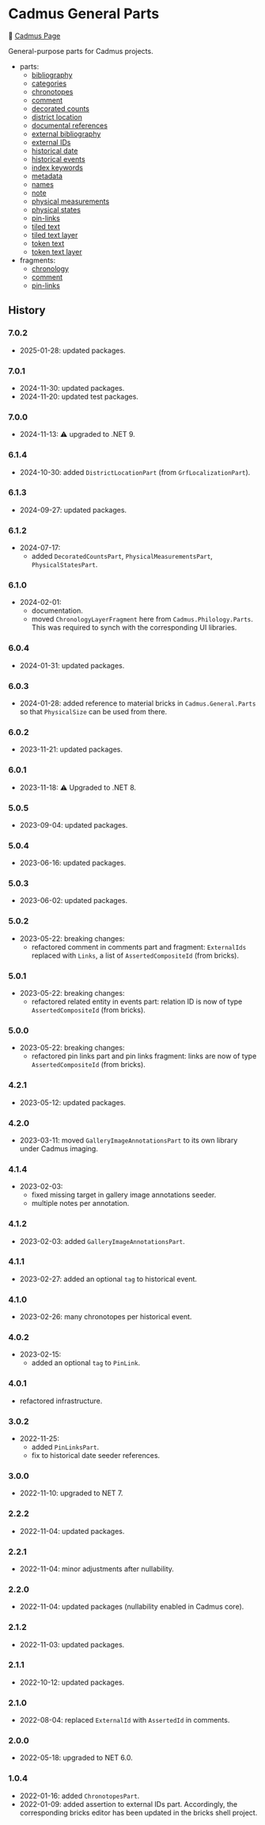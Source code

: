 # Cadmus General Parts

👀 [Cadmus Page](https://myrmex.github.io/overview/cadmus/)

General-purpose parts for Cadmus projects.

- parts:
  - [bibliography](docs/bibliography.md)
  - [categories](docs/categories.md)
  - [chronotopes](docs/chronotopes.md)
  - [comment](docs/comment.md)
  - [decorated counts](docs/decorated-counts.md)
  - [district location](docs/district-location.md)
  - [documental references](docs/doc-references.md)
  - [external bibliography](docs/ext-bibliography.md)
  - [external IDs](docs/external-ids.md)
  - [historical date](docs/historical-date.md)
  - [historical events](docs/historical-events.md)
  - [index keywords](docs/index-keywords.md)
  - [metadata](docs/metadata.md)
  - [names](docs/names.md)
  - [note](docs/note.md)
  - [physical measurements](docs/physical-measurements.md)
  - [physical states](docs/physical-states.md)
  - [pin-links](docs/pin-links.md)
  - [tiled text](docs/tiled-text.md)
  - [tiled text layer](docs/tiled-text-layer.md)
  - [token text](docs/token-text.md)
  - [token text layer](docs/token-text-layer.md)
- fragments:
  - [chronology](docs/fr.chronology.md)
  - [comment](docs/fr.comment.md)
  - [pin-links](docs/fr.pin-links.md)

## History

### 7.0.2

- 2025-01-28: updated packages.

### 7.0.1

- 2024-11-30: updated packages.
- 2024-11-20: updated test packages.

### 7.0.0

- 2024-11-13: ⚠️ upgraded to .NET 9.

### 6.1.4

- 2024-10-30: added `DistrictLocationPart` (from `GrfLocalizationPart`).

### 6.1.3

- 2024-09-27: updated packages.

### 6.1.2

- 2024-07-17:
  - added `DecoratedCountsPart`, `PhysicalMeasurementsPart`, `PhysicalStatesPart`.

### 6.1.0

- 2024-02-01:
  - documentation.
  - moved `ChronologyLayerFragment` here from `Cadmus.Philology.Parts`. This was required to synch with the corresponding UI libraries.

### 6.0.4

- 2024-01-31: updated packages.

### 6.0.3

- 2024-01-28: added reference to material bricks in `Cadmus.General.Parts` so that `PhysicalSize` can be used from there.

### 6.0.2

- 2023-11-21: updated packages.

### 6.0.1

- 2023-11-18: ⚠️ Upgraded to .NET 8.

### 5.0.5

- 2023-09-04: updated packages.

### 5.0.4

- 2023-06-16: updated packages.

### 5.0.3

- 2023-06-02: updated packages.

### 5.0.2

- 2023-05-22: breaking changes:
  - refactored comment in comments part and fragment: `ExternalIds` replaced with `Links`, a list of `AssertedCompositeId` (from bricks).

### 5.0.1

- 2023-05-22: breaking changes:
  - refactored related entity in events part: relation ID is now of type `AssertedCompositeId` (from bricks).

### 5.0.0

- 2023-05-22: breaking changes:
  - refactored pin links part and pin links fragment: links are now of type `AssertedCompositeId` (from bricks).

### 4.2.1

- 2023-05-12: updated packages.

### 4.2.0

- 2023-03-11: moved `GalleryImageAnnotationsPart` to its own library under Cadmus imaging.

### 4.1.4

- 2023-02-03:
  - fixed missing target in gallery image annotations seeder.
  - multiple notes per annotation.

### 4.1.2

- 2023-02-03: added `GalleryImageAnnotationsPart`.

### 4.1.1

- 2023-02-27: added an optional `tag` to historical event.

### 4.1.0

- 2023-02-26: many chronotopes per historical event.

### 4.0.2

- 2023-02-15:
  - added an optional `tag` to `PinLink`.

### 4.0.1

- refactored infrastructure.

### 3.0.2

- 2022-11-25:
  - added `PinLinksPart`.
  - fix to historical date seeder references.

### 3.0.0

- 2022-11-10: upgraded to NET 7.

### 2.2.2

- 2022-11-04: updated packages.

### 2.2.1

- 2022-11-04: minor adjustments after nullability.

### 2.2.0

- 2022-11-04: updated packages (nullability enabled in Cadmus core).

### 2.1.2

- 2022-11-03: updated packages.

### 2.1.1

- 2022-10-12: updated packages.

### 2.1.0

- 2022-08-04: replaced `ExternalId` with `AssertedId` in comments.

### 2.0.0

- 2022-05-18: upgraded to NET 6.0.

### 1.0.4

- 2022-01-16: added `ChronotopesPart`.
- 2022-01-09: added assertion to external IDs part. Accordingly, the corresponding bricks editor has been updated in the bricks shell project.
